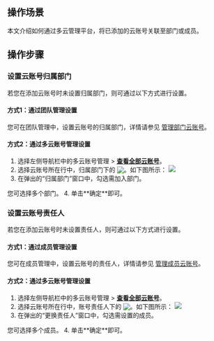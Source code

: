 ## 操作场景
本文介绍如何通过多云管理平台，将已添加的云账号关联至部门或成员。


## 操作步骤

### 设置云账号归属部门[](id:attributionDepartment)
若您在添加云账号时未设置归属部门，则可通过以下方式进行设置。

#### 方式1：通过团队管理设置
您可在团队管理中，设置云账号的归属部门，详情请参见 [管理部门云账号](https://cloud.tencent.com/document/product/1522/65628#departmentCloudAccount)。

#### 方式2：通过多云账号管理设置
1. 选择左侧导航栏中的多云账号管理 > **[查看全部云账号](https://cmp.tencent.cn/account)**。
2. 选择云账号所在行中，归属部门下的 <img src="https://qcloudimg.tencent-cloud.cn/raw/be3c3a720d1da9f6dc7413ba47903c09.png" style="margin:-3px 0px">。如下图所示：
![](https://qcloudimg.tencent-cloud.cn/raw/054e7ab22a82fa9723e6df7d39a3a129.png)
3. 在弹出的“归属部门”窗口中，勾选需加入部门。
<dx-alert infotype="explain" title="">
您可选择多个部门。
</dx-alert>
4. 单击**确定**即可。


### 设置云账号责任人
若您在添加云账号时未设置责任人，则可通过以下方式进行设置。

#### 方式1：通过成员管理设置
您可在成员管理中，设置云账号的责任人，详情请参见 [管理成员云账号](https://cloud.tencent.com/document/product/1522/65629#memberCloudAccounts)。


#### 方式2：通过多云账号管理设置
1. 选择左侧导航栏中的多云账号管理 > **[查看全部云账号](https://cmp.tencent.cn/account)**。
2. 选择云账号所在行中，账号责任人下的 <img src="https://qcloudimg.tencent-cloud.cn/raw/be3c3a720d1da9f6dc7413ba47903c09.png" style="margin:-3px 0px">。如下图所示：
![](https://qcloudimg.tencent-cloud.cn/raw/17708af16397d5358ba1c85c67291695.png)
3. 在弹出的“更换责任人”窗口中，勾选需设置的成员。
<dx-alert infotype="explain" title="">
您可选择多个成员。
</dx-alert>
4. 单击**确定**即可。





